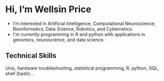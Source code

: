 #  Hi, I’m Wellsin Price
-  I’m interested in Artificial Intelligence, Computational Neuroscience, Bioinformatics, Data Science, Robotics, and Cybernetics.
-  I'm currently programming in R and python with applications in genomics, neuroscience, and data science.

## Technical Skills
Unix, hardware troubleshooting, statistical programming, R, python, SQL, shell (bash)... 
<!---
wellsG/wellsG is a ✨ special ✨ repository because its `README.md` (this file) appears on your GitHub profile.
You can click the Preview link to take a look at your changes.
--->
